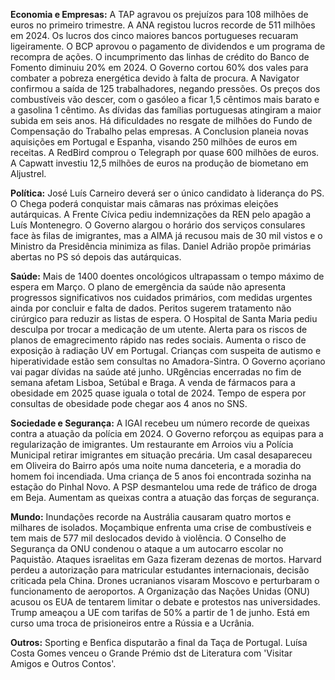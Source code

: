**Economia e Empresas:** A TAP agravou os prejuízos para 108 milhões de euros no primeiro trimestre. A ANA registou lucros recorde de 511 milhões em 2024. Os lucros dos cinco maiores bancos portugueses recuaram ligeiramente. O BCP aprovou o pagamento de dividendos e um programa de recompra de ações. O incumprimento das linhas de crédito do Banco de Fomento diminuiu 20% em 2024. O Governo cortou 60% dos vales para combater a pobreza energética devido à falta de procura. A Navigator confirmou a saída de 125 trabalhadores, negando pressões. Os preços dos combustíveis vão descer, com o gasóleo a ficar 1,5 cêntimos mais barato e a gasolina 1 cêntimo. As dívidas das famílias portuguesas atingiram a maior subida em seis anos. Há dificuldades no resgate de milhões do Fundo de Compensação do Trabalho pelas empresas. A Conclusion planeia novas aquisições em Portugal e Espanha, visando 250 milhões de euros em receitas. A RedBird comprou o Telegraph por quase 600 milhões de euros. A Capwatt investiu 12,5 milhões de euros na produção de biometano em Aljustrel.

**Política:** José Luís Carneiro deverá ser o único candidato à liderança do PS. O Chega poderá conquistar mais câmaras nas próximas eleições autárquicas. A Frente Cívica pediu indemnizações da REN pelo apagão a Luís Montenegro. O Governo alargou o horário dos serviços consulares face às filas de imigrantes, mas a AIMA já recusou mais de 30 mil vistos e o Ministro da Presidência minimiza as filas. Daniel Adrião propõe primárias abertas no PS só depois das autárquicas.

**Saúde:** Mais de 1400 doentes oncológicos ultrapassam o tempo máximo de espera em Março. O plano de emergência da saúde não apresenta progressos significativos nos cuidados primários, com medidas urgentes ainda por concluir e falta de dados. Peritos sugerem tratamento não cirúrgico para reduzir as listas de espera. O Hospital de Santa Maria pediu desculpa por trocar a medicação de um utente. Alerta para os riscos de planos de emagrecimento rápido nas redes sociais. Aumenta o risco de exposição à radiação UV em Portugal. Crianças com suspeita de autismo e hiperatividade estão sem consultas no Amadora-Sintra. O Governo açoriano vai pagar dívidas na saúde até junho. URgências encerradas no fim de semana afetam Lisboa, Setúbal e Braga. A venda de fármacos para a obesidade em 2025 quase iguala o total de 2024. Tempo de espera por consultas de obesidade pode chegar aos 4 anos no SNS.

**Sociedade e Segurança:** A IGAI recebeu um número recorde de queixas contra a atuação da polícia em 2024. O Governo reforçou as equipas para a regularização de imigrantes. Um restaurante em Arroios viu a Polícia Municipal retirar imigrantes em situação precária. Um casal desapareceu em Oliveira do Bairro após uma noite numa danceteria, e a moradia do homem foi incendiada. Uma criança de 5 anos foi encontrada sozinha na estação do Pinhal Novo. A PSP desmantelou uma rede de tráfico de droga em Beja. Aumentam as queixas contra a atuação das forças de segurança.

**Mundo:** Inundações recorde na Austrália causaram quatro mortos e milhares de isolados. Moçambique enfrenta uma crise de combustíveis e tem mais de 577 mil deslocados devido à violência. O Conselho de Segurança da ONU condenou o ataque a um autocarro escolar no Paquistão. Ataques israelitas em Gaza fizeram dezenas de mortos. Harvard perdeu a autorização para matricular estudantes internacionais, decisão criticada pela China. Drones ucranianos visaram Moscovo e perturbaram o funcionamento de aeroportos. A Organização das Nações Unidas (ONU) acusou os EUA de tentarem limitar o debate e protestos nas universidades. Trump ameaçou a UE com tarifas de 50% a partir de 1 de junho. Está em curso uma troca de prisioneiros entre a Rússia e a Ucrânia.

**Outros:** Sporting e Benfica disputarão a final da Taça de Portugal. Luísa Costa Gomes venceu o Grande Prémio dst de Literatura com 'Visitar Amigos e Outros Contos'.